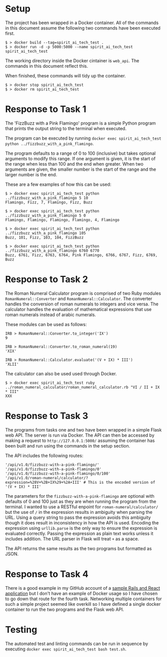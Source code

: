 # Setup

The project has been wrapped in a Docker container. All of the commands in this document assume the following two commands have been executed first.

```
$ > docker build --tag=spirit_ai_tech_test .
$ > docker run -d -p 5000:5000 --name spirit_ai_tech_test spirit_ai_tech_test 
```

The working directory inside the Docker cintainer is `web_api`. The commands in this document reflect this. 

When finished, these commands will tidy up the container.

```
$ > docker stop spirit_ai_tech_test
$ > docker rm spirit_ai_tech_test
```

# Response to Task 1

The 'FizzBuzz with a Pink Flamingo' program is a simple Python program that prints the output string
to the terminal when executed.

The program can be executed by running `docker exec spirit_ai_tech_test python ../fizzbuzz_with_a_pink_flamingo`.

The program defaults to a range of 0 to 100 (inclusive) but takes optional arguments to modify this range. If one argument is given, it is the start of the range when less than 100 and the end when greater. When two arguments are given, the smaller number is the start of the range and the larger number is the end.

These are a few examples of how this can be used:
```
$ > docker exec spirit_ai_tech_test python ../fizzbuzz_with_a_pink_flamingo 5 10
Flamingo, Fizz, 7, Flamingo, Fizz, Buzz

$ > docker exec spirit_ai_tech_test python ../fizzbuzz_with_a_pink_flamingo 5 0
Flamingo, Flamingo, Flamingo, Flamingo, 4, Flamingo

$ > docker exec spirit_ai_tech_test python ../fizzbuzz_with_a_pink_flamingo 105
Buzz, 101, Fizz, 103, 104, FizzBuzz

$ > docker exec spirit_ai_tech_test python ../fizzbuzz_with_a_pink_flamingo 6760 6770
Buzz, 6761, Fizz, 6763, 6764, Pink Flamingo, 6766, 6767, Fizz, 6769, Buzz
```

# Response to Task 2

The Roman Numeral Calculator program is comprised of two Ruby modules `RomanNumeral::Converter` and `RomanNumeral::Calculator`. The converter handles the conversion of roman numerals to integers and vice versa. The calculator handles the evaluation of mathematical
expressions that use roman numerals instead of arabic numerals.

These modules can be used as follows:
```
IRB > RomanNumeral::Converter.to_integer('IX')
9

IRB > RomanNumeral::Converter.to_roman_numeral(19)
'XIX'

IRB > RomanNumeral::Calculator.evaluate('(V + IX) * III')
'XLII'
```

The calculator can also be used used through Docker.
```
$ > docker exec spirit_ai_tech_test ruby ../roman_numeral_calculator/roman_numeral_calculator.rb "VI / II + IX * III" 
XXX
```

# Response to Task 3

The programs from tasks one and two have been wrapped in a simple Flask web API. The server is run via Docker. The API can then be accessed by making a request to `http://127.0.0.1:5000/` assuming the container has been built and run using the commands in the setup section.

The API includes the following routes:
```
'/api/v1.0/fizzbuzz-with-a-pink-flamingo/'
'/api/v1.0/fizzbuzz-with-a-pink-flamingo/0'
'/api/v1.0/fizzbuzz-with-a-pink-flamingo/0/100'
'/api/v1.0/roman-numeral/calculator/?expression=%28V+%2B+IX%29+%2A+III' # This is the encoded version of '(V + IX) * III'
```

The parameters for the `fizzbuzz-with-a-pink-flamingo` are optional with defaults of 0 and 100 just as they are when running the program from the terminal. I wanted to use a RESTful enpoint for `roman-numeral/calculator/` but the use of `/` in the expression results in ambiguity when parsing the URL. Using a query string to pass the expression avoids this ambiguity though it does result in inconsistency in how the API is used. Encoding the expression using `urllib.parse` is the only way to ensure the expression is evaluated correctly. Passing the expression as plain text works unless it includes addition. The URL parser in Flask will treat `+` as a space.

The API returns the same results as the two programs but formatted as JSON.

# Response to Task 4

There is a good example in my GitHub account of a [sample Rails and React application](https://github.com/eminnett/foreign-exchange-explorer) but I don't have an example of Docker usage so I have chosen to go down that route for the fourth task. Networking multiple containers for such a simple project seemed like overkill so I have defined a single docker container to run the two programs and the Flask web API.

# Testing

The automated test and linting commands can be run in sequence by executing `docker exec spirit_ai_tech_test bash test.sh`.